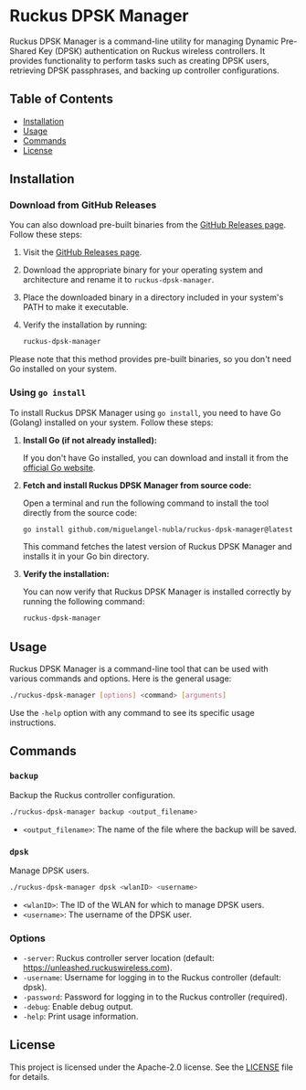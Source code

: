 # Ruckus DPSK Manager

Ruckus DPSK Manager is a command-line utility for managing Dynamic Pre-Shared Key (DPSK) authentication on Ruckus wireless controllers. It provides functionality to perform tasks such as creating DPSK users, retrieving DPSK passphrases, and backing up controller configurations.

## Table of Contents

- [Installation](#installation)
- [Usage](#usage)
- [Commands](#commands)
- [License](#license)

## Installation

### Download from GitHub Releases

You can also download pre-built binaries from the [GitHub Releases page](https://github.com/miguelangel-nubla/ruckus-dpsk-manager/releases). Follow these steps:

1. Visit the [GitHub Releases page](https://github.com/miguelangel-nubla/ruckus-dpsk-manager/releases).

2. Download the appropriate binary for your operating system and architecture and rename it to `ruckus-dpsk-manager`.

3. Place the downloaded binary in a directory included in your system's PATH to make it executable.

4. Verify the installation by running:

   ```bash
   ruckus-dpsk-manager
   ```

Please note that this method provides pre-built binaries, so you don't need Go installed on your system.

### Using `go install`

To install Ruckus DPSK Manager using `go install`, you need to have Go (Golang) installed on your system. Follow these steps:

1. **Install Go (if not already installed):**

   If you don't have Go installed, you can download and install it from the [official Go website](https://golang.org/dl/).

2. **Fetch and install Ruckus DPSK Manager from source code:**

   Open a terminal and run the following command to install the tool directly from the source code:

   ```bash
   go install github.com/miguelangel-nubla/ruckus-dpsk-manager@latest
   ```

   This command fetches the latest version of Ruckus DPSK Manager and installs it in your Go bin directory.

3. **Verify the installation:**

   You can now verify that Ruckus DPSK Manager is installed correctly by running the following command:

   ```bash
   ruckus-dpsk-manager
   ```
## Usage

Ruckus DPSK Manager is a command-line tool that can be used with various commands and options. Here is the general usage:

```bash
./ruckus-dpsk-manager [options] <command> [arguments]
```

Use the `-help` option with any command to see its specific usage instructions.

## Commands

### `backup`

Backup the Ruckus controller configuration.

```bash
./ruckus-dpsk-manager backup <output_filename>
```

- `<output_filename>`: The name of the file where the backup will be saved.

### `dpsk`

Manage DPSK users.

```bash
./ruckus-dpsk-manager dpsk <wlanID> <username>
```

- `<wlanID>`: The ID of the WLAN for which to manage DPSK users.
- `<username>`: The username of the DPSK user.

### Options

- `-server`: Ruckus controller server location (default: https://unleashed.ruckuswireless.com).
- `-username`: Username for logging in to the Ruckus controller (default: dpsk).
- `-password`: Password for logging in to the Ruckus controller (required).
- `-debug`: Enable debug output.
- `-help`: Print usage information.

## License

This project is licensed under the Apache-2.0 license. See the [LICENSE](LICENSE) file for details.
